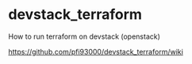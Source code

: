 # devstack_terraform
How to run terraform on devstack (openstack)

https://github.com/pfi93000/devstack_terraform/wiki
